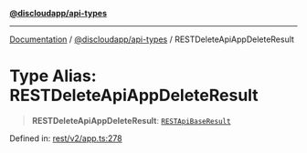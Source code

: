[**@discloudapp/api-types**](../README.md)

***

[Documentation](../../../packages.md) / [@discloudapp/api-types](../README.md) / RESTDeleteApiAppDeleteResult

# Type Alias: RESTDeleteApiAppDeleteResult

> **RESTDeleteApiAppDeleteResult**: [`RESTApiBaseResult`](../interfaces/RESTApiBaseResult.md)

Defined in: [rest/v2/app.ts:278](https://github.com/discloud/discloud.app/blob/1458affc9a022eb2fc5fe37e7b3b002130b2fdad/packages/api-types/rest/v2/app.ts#L278)
